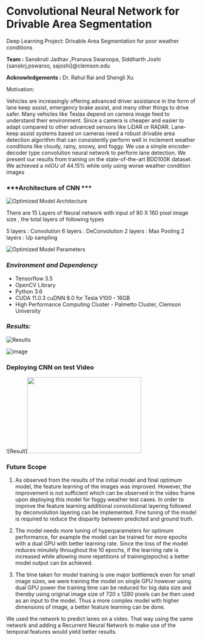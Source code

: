 # Convolutional Neural Network for Drivable Area Segmentation

Deep Learning Project: Drivable Area Segmentation for poor weather conditions

**Team :**  Sanskruti Jadhav ,Pranava Swaroopa, Siddharth Joshi
{sanskrj,pswaroo, sajoshi}@clemson.edu

**Acknowledgements :** Dr. Rahul Rai and Shengli Xu 

Motivation:

Vehicles are increasingly offering advanced driver assistance in the form of lane keep assist, emergency
brake assist, and many other things to drive safer. Many vehicles like Teslas depend on camera image
feed to understand their environment. Since a camera is cheaper and easier to adapt compared to
other advanced sensors like LiDAR or RADAR. Lane-keep assist systems based on cameras need
a robust drivable area detection algorithm that can consistently perform well in inclement weather
conditions like cloudy, rainy, snowy, and foggy. We use a simple encoder-decoder type convolution
neural network to perform lane detection. We present our results from training on the state-of-the-art
BDD100K dataset. We achieved a mIOU of 44.15% while only using worse weather condition
images

### ***Architecture of CNN ***

![Optimized Model Architecture](https://user-images.githubusercontent.com/64002247/194716904-686d1cf7-de94-4893-a9b6-8e16d0168f55.png)


There are 15 Layers of Neural network with input of 80 X 160 pixel image size , the total layers of following types

5 layers : Convolution
6 layers : DeConvolution
2 layers : Max Pooling
2 layers : Up sampling 


![Optimized Model Parameters](https://user-images.githubusercontent.com/64002247/194716806-b06cd156-db33-4531-b987-cd977d310270.png)


### ***Environment and Dependency***
* Tensorflow 3.5
* OpenCV Library
* Python 3.6
* CUDA 11.0.3 cuDNN 8.0 for Tesla V100 - 16GB
* High Performance Computing Cluster - Palmetto Cluster, Clemson University

### ***Results:***

![Results](https://user-images.githubusercontent.com/64002247/194717008-4e1bd9a2-31e1-45d1-bfe9-5455ef694ffa.png)


![image](https://user-images.githubusercontent.com/64002247/194717032-cd7fcab5-2b41-4290-9b3a-a8adbb6a1503.png)


### Deploying CNN on test Video 

![Result]<img src ="https://user-images.githubusercontent.com/64002247/194719232-831a2931-d6b6-4725-912c-a1337c773022.gif" width ="300" height = "200">



### Future Scope 

1. As observed from the results of the initial model and final optimum model, the feature learning of the
images was improved. However, the improvement is not sufficient which can be observed in the video frame
upon deploying this model for foggy weather test cases. In order to improve the feature learning additional
convolutional layering followed by deconvolution layering can be implemented. Fine tuning of the model is
required to reduce the disparity between predicted and ground truth.

2. The model needs more tuning of hyperparameters for optimum performance, for example the model can be
trained for more epochs with a dual GPU with better learning rate. Since the loss of the model reduces minutely
throughout the 10 epochs, if the learning rate is increased while allowing more repetitions of training(epochs)
a better model output can be achieved.

3. The time taken for model training is one major bottleneck even for small image sizes, we were training the
model on single GPU however using dual GPU power the training time can be reduced for big data size and
thereby using original image size of 720 x 1280 pixels can be then used as an input to the model. Thus a more
complex model with higher dimensions of image, a better feature learning can be done.

We used the network to predict lanes on a video. That way using the same network and adding a Recurrent
Neural Network to make use of the temporal features would yield better results.

